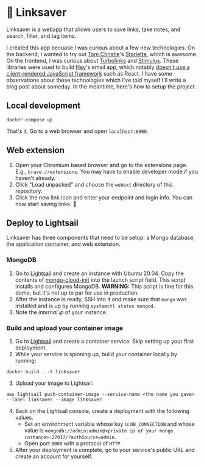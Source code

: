 # 🔗 Linksaver

Linksaver is a webapp that allows users to save links, take notes, and search, filter, and tag items.

I created this app becuase I was curious about a few new technologies. On the backend, I wanted to try out [Tom Christie](https://github.com/tomchristie)'s [Starlette](https://github.com/encode/starlette), which is awesome. On the frontend, I was curious about [Turbolinks](https://github.com/turbolinks/turbolinks) and [Stimulus](https://github.com/stimulusjs/stimulus). These libraries were used to build [Hey](https://hey.com)'s email app, which notably [doesn't use a client-rendered JavaScript framework](https://twitter.com/sstephenson/status/1272608117604397063) such as React. I have some observations about these technologies which I've told myself I'll write a blog post about someday. In the meantime, here's how to setup the project.

## Local development

```
docker-compose up
```

That's it. Go to a web browser and open `localhost:8000`.

## Web extension

1. Open your Chromium based browser and go to the extensions page. E.g., `brave://extensions`. You may have to enable developer mode if you haven't already.
2. Click "Load unpacked" and choose the `webext` directory of this repository.
3. Click the new link icon and enter your endpoint and login info. You can now start saving links. 🙂

## Deploy to Lightsail

Linksaver has three components that need to be setup: a Mongo database, the application container, and web extension.

### MongoDB

1. Go to [Lightsail](https://lightsail.aws.amazon.com/ls/webapp/home) and create an instance with Ubuntu 20.04. Copy the contents of [mongo-cloud-init](mongo-cloud-init.sh) into the launch script field. This script installs and configures MongoDB. **WARNING:** This script is fine for this demo, but it's not up to par for use in production.
2. After the instance is ready, SSH into it and make sure that `mongo` was installed and is up by running `systemctl status mongod`.
3. Note the *internal ip* of your instance.

### Build and upload your container image

1. Go to [Lightsail](https://lightsail.aws.amazon.com/ls/webapp/home) and create a container service. Skip setting up your first deployment.
2. While your service is spinning up, build your container locally by running:

```
docker build . -t linksaver
```

3. Upload your image to Lightsail:

```
aws lightsail push-container-image --service-name <the name you gave> --label linksaver --image linksaver
```

4. Back on the Lightsail console, create a deployment with the following values.
    - Set an environment variable whose key is `DB_CONNECTION` and whose value is `mongodb://admin:admin@<private ip of your mongo instance>:27017/?authSource=admin`.
    - Open port `8000` with a protocol of `HTTP`.
5. After your deployment is complete, go to your service's public URL and create an account for yourself.
